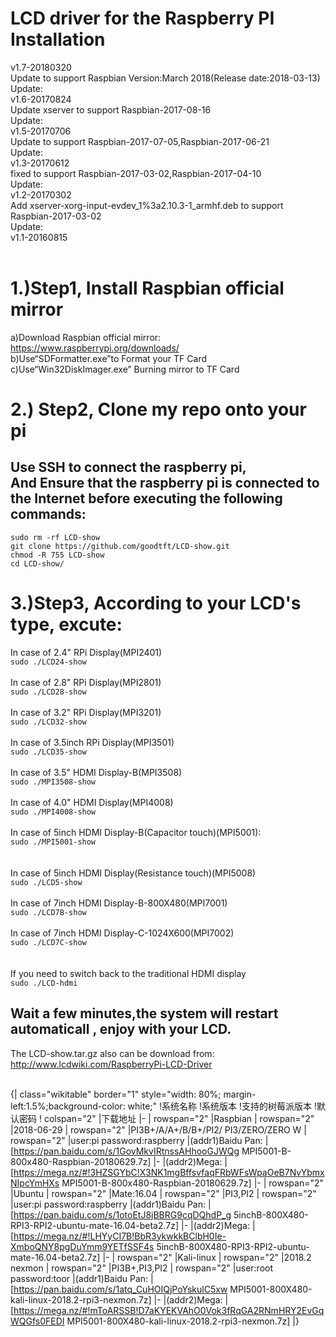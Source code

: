 LCD driver for the Raspberry PI Installation<br>
====================================================
v1.7-20180320<br>
Update to support Raspbian Version:March 2018(Release date:2018-03-13)<br>
Update: <br>
  v1.6-20170824<br>
  Update xserver to support Raspbian-2017-08-16<br>
Update: <br>
  v1.5-20170706<br>
  Update to support Raspbian-2017-07-05,Raspbian-2017-06-21<br>
Update: <br>
  v1.3-20170612<br>
  fixed to support Raspbian-2017-03-02,Raspbian-2017-04-10<br>
Update: <br>
  v1.2-20170302<br>
  Add xserver-xorg-input-evdev_1%3a2.10.3-1_armhf.deb to support Raspbian-2017-03-02<br>
Update: <br>
  v1.1-20160815<br><br>
  
1.)Step1, Install Raspbian official mirror <br>
====================================================
  a)Download Raspbian official mirror:<br>
  https://www.raspberrypi.org/downloads/<br>
  b)Use“SDFormatter.exe”to Format your TF Card<br>
  c)Use“Win32DiskImager.exe” Burning mirror to TF Card<br>
     
2.) Step2, Clone my repo onto your pi<br>
====================================================
Use SSH to connect the raspberry pi, <br>
And Ensure that the raspberry pi is connected to the Internet before executing the following commands:
-----------------------------------------------------------------------------------------------------

```sudo rm -rf LCD-show```<br>
```git clone https://github.com/goodtft/LCD-show.git```<br>
```chmod -R 755 LCD-show```<br>
```cd LCD-show/```<br>
  
3.)Step3, According to your LCD's type, excute:
====================================================
In case of 2.4" RPi Display(MPI2401)<br>
  ```sudo ./LCD24-show```<br><br>
In case of 2.8" RPi Display(MPI2801)<br>
  ```sudo ./LCD28-show```<br><br>
In case of 3.2" RPi Display(MPI3201)<br>
  ```sudo ./LCD32-show```<br><br>
In case of 3.5inch RPi Display(MPI3501)<br>
  ```sudo ./LCD35-show```<br><br>
In case of 3.5" HDMI Display-B(MPI3508)<br>
  ```sudo ./MPI3508-show```<br><br>
In case of 4.0" HDMI Display(MPI4008)<br>
  ```sudo ./MPI4008-show```<br><br>
In case of 5inch HDMI Display-B(Capacitor touch)(MPI5001):<br>
  ```sudo ./MPI5001-show```<br><br>  
In case of 5inch HDMI Display(Resistance touch)(MPI5008)<br>
  ```sudo ./LCD5-show```<br><br>
In case of 7inch HDMI Display-B-800X480(MPI7001)<br>
  ```sudo ./LCD7B-show```<br><br>
In case of 7inch HDMI Display-C-1024X600(MPI7002)<br>
  ```sudo ./LCD7C-show```<br><br><br>
If you need to switch back to the traditional HDMI display<br>
  ```sudo ./LCD-hdmi```<br>

Wait a few minutes,the system will restart automaticall , enjoy with your LCD.
-------------------------------------------------------------------------------
The LCD-show.tar.gz also can be download from:
http://www.lcdwiki.com/RaspberryPi-LCD-Driver
<br><br>

{| class="wikitable" border="1" style="width: 80%; margin-left:1.5%;background-color: white;"
!系统名称
!系统版本
!支持的树莓派版本
!默认密码
! colspan="2" |下载地址
|-
| rowspan="2" |Raspbian
| rowspan="2" |2018-06-29
| rowspan="2" |PI3B+/A/A+/B/B+/PI2/
PI3/ZERO/ZERO W
| rowspan="2" |user:pi
password:raspberry
|(addr1)Baidu Pan:
|[https://pan.baidu.com/s/1GovMkvIRtnssAHhooGJWQg MPI5001-B-800x480-Raspbian-20180629.7z]
|-
|(addr2)Mega:
|[https://mega.nz/#!3HZSGYbC!X3NK1mgBffsvfaqFRbWFsWpaOeB7NvYbmxNIpcYmHXs MPI5001-B-800x480-Raspbian-20180629.7z]
|-
| rowspan="2" |Ubuntu
| rowspan="2" |Mate:16.04
| rowspan="2" |PI3,PI2
| rowspan="2" |user:pi
password:raspberry
|(addr1)Baidu Pan:
|[https://pan.baidu.com/s/1otoEtJ8jBBRG9cqDQhdP_g 5inchB-800X480-RPI3-RPI2-ubuntu-mate-16.04-beta2.7z]
|-
|(addr2)Mega:
|[https://mega.nz/#!LHYyCI7B!BbR3ykwkkBClbH0Ie-XmboQNY8pgDuYmm9YETfSSF4s 5inchB-800X480-RPI3-RPI2-ubuntu-mate-16.04-beta2.7z]
|-
| rowspan="2" |Kali-linux
| rowspan="2" |2018.2 nexmon
| rowspan="2" |PI3B+,PI3,PI2
| rowspan="2" |user:root
password:toor
|(addr1)Baidu Pan:
|[https://pan.baidu.com/s/1atq_CuHOIQjPoYskulC5xw MPI5001-800X480-kali-linux-2018.2-rpi3-nexmon.7z]
|-
|(addr2)Mega:
|[https://mega.nz/#!mToARSSB!D7aKYEKVAhO0Vok3fRqGA2RNmHRY2EvGqWQGfs0FEDI MPI5001-800X480-kali-linux-2018.2-rpi3-nexmon.7z]
|}

